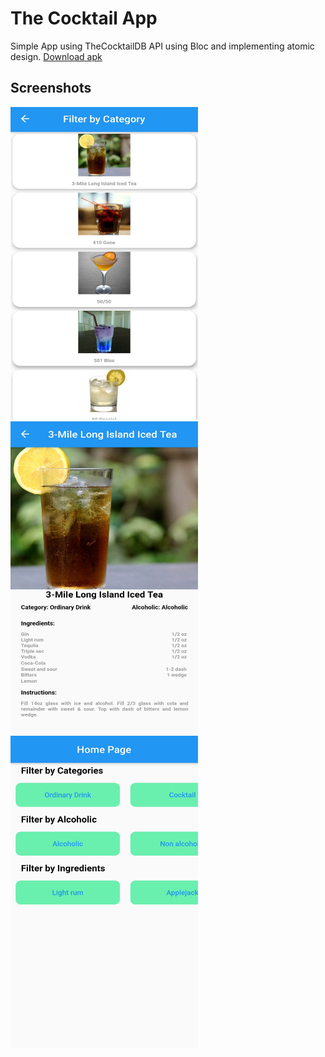 # The Cocktail App

Simple App using TheCocktailDB API using Bloc and implementing atomic design. [Download apk](https://github.com/rizalmuhammad/the-cocktail/raw/master/release/app-release.apk)

## Screenshots
<img src="screenshot/20200605_125952.jpg" width="300" height="500" > <img src="screenshot/20200605_125925.jpg" width="300" height="500" >
<img src="screenshot/20200605_130008.jpg" width="300" height="500" >

